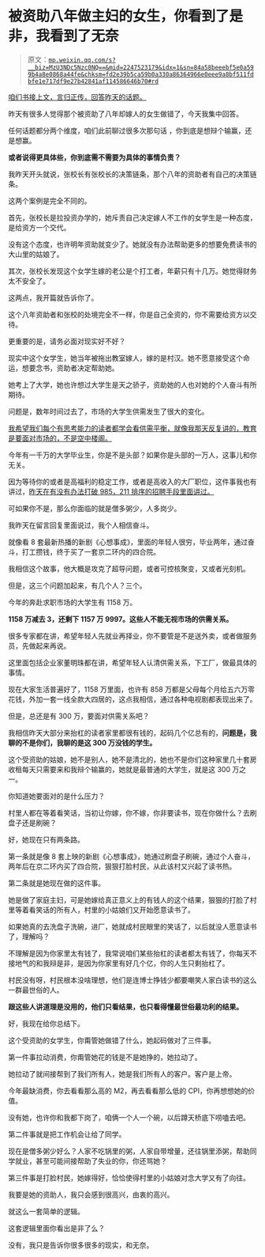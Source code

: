 # 被资助八年做主妇的女生，你看到了是非，我看到了无奈

> 原文：[`mp.weixin.qq.com/s?__biz=MzU3NDc5Nzc0NQ==&mid=2247523179&idx=1&sn=84a58beeebf5e0a599b4a8e0868a44fe&chksm=fd2e39b5ca59b0a330a86364966e0eee9a8bf511fdbfe1e717df9e27b42841af114586646b70#rd`](http://mp.weixin.qq.com/s?__biz=MzU3NDc5Nzc0NQ==&mid=2247523179&idx=1&sn=84a58beeebf5e0a599b4a8e0868a44fe&chksm=fd2e39b5ca59b0a330a86364966e0eee9a8bf511fdbfe1e717df9e27b42841af114586646b70#rd)

[咱们书接上文，言归正传，回答昨天的话题。](http://mp.weixin.qq.com/s?__biz=MzU0MjYwNDU2Mw==&mid=2247510086&idx=1&sn=49b30b6a5fec82bb531401851739ea5b&chksm=fb1ac43acc6d4d2c7b7afd062ece5331d9d896c20fd7fafd67ea02a25fc0e03dee8a552d0812&scene=21#wechat_redirect) 

昨天有很多人觉得那个被资助了八年却嫁人的女生做错了，今天我集中回答。

任何话题都分两个维度，咱们此前聊过很多次那句话 ，你到底是想辩个输赢，还是想赢。

**或者说得更具体些，你到底需不需要为具体的事情负责？**

我昨天开头就说，张校长有张校长的决策链条，那个八年的资助者有自己的决策链条。

这两个案例是完全不同的。

首先，张校长是拉投资办学的，她斥责自己决定嫁人不工作的女学生是一种态度，是给资方一个交代。

没有这个态度，也许明年资助就变少了。她就没有办法帮助更多的想要免费读书的大山里的姑娘了。

其次，张校长发现这个女学生嫁的老公是个打工者，年薪只有十几万。她觉得财务太不安全了。

这两点，我开篇就告诉你了。

这个八年资助者和张校的处境完全不一样，你是自己全资的，你不需要给资方以交待。

更重要的是，请务必面对现实好不好？

现实中这个女学生，她当年被拖出教室嫁人，嫁的是村汉。她不愿意接受这个命运，想要念书，资助者决定帮助她。

她考上了大学，她也许想过大学生是天之骄子，资助她的人也对她的个人奋斗有所期待。

问题是，数年时间过去了，市场的大学生供需发生了很大的变化。

[我希望我们每个有思考能力的读者都学会看供需平衡，就像我那天反复讲的，教育是要面对市场的，不是空中楼阁。](http://mp.weixin.qq.com/s?__biz=Mzg4MTg2MzU3Mg==&mid=2247483867&idx=1&sn=52db7208d5cd9c028b63e36b52c62f95&chksm=cf5e3f20f829b63602493492c732aa24c4f8c4f9c202cbb84ddcaa7f02876a0e996925ab835d&scene=21#wechat_redirect) 

今年有一千万的大学毕业生，你是不是头部？如果你是头部的一万人，这事儿和你无关。

因为等待你的或者是高福利的稳定工作，或者是高收入的大厂职位，这件事我也有讲过，[昨天在有没有办法打破 985，211 排序的招聘手段里面讲过。](http://mp.weixin.qq.com/s?__biz=MzU3NDc5Nzc0NQ==&mid=2247523173&idx=1&sn=48c0ecce90340e9161075a41f1569b13&chksm=fd2e39bbca59b0adaabd9075ace5abc6897435722815fa4c003ce549ca6c35f6b4c88c34f75b&scene=21#wechat_redirect)

可如果你不是，那么你面临的就是僧多粥少，人多岗少。

我昨天在留言回复里面说过，我个人相信奋斗。

就像看 8 套最新热播的新剧《心想事成》，里面的年轻人很穷，毕业两年，通过奋斗，打工攒钱，终于买了一套京二环内的四合院。

我相信这个故事，他大概是攻克了超导问题，或者可控核聚变，又或者光刻机。

但是，这三个问题加起来，有几个人？三个。

今年的奔赴求职市场的大学生有 1158 万。

**1158 万减去 3，还剩下 1157 万 9997。这些人不能无视市场的供需关系。**

很多专家都在讲，希望年轻人先就业再择业，你不要管是不是送外卖，或者做服务员，先做起来再说。

这里面包括企业家董明珠都在讲，希望年轻人认清供需关系，下工厂，做最具体的事情。

现在大家生活普遍好了，1158 万里面，也许有 858 万都是父母每个月给五六万零花钱，外加一套一线全款大四居的，这点我相信，通过各种电视剧都表现出来了。

但是，总还是有 300 万，要面对供需关系吧？

我相信昨天大部分来抬杠的读者家里都很有钱的，起码几个亿总有的，**问题是，我聊的不是你们，我聊的是这 300 万没钱的学生。**

这个受资助的姑娘，她不是别人，她不是清北的，她也不是你们这种家里几十套房收租每天只需要来和我辩个输赢的，她就是最普通的大学生，就是这 300 万之一。

你知道她要面对的是什么压力？

村里人都在等着看笑话，当初让你嫁，你不嫁，你非要读书，现在你做什么？去刷盘子还是刷碗？

好，她现在只有两条路。

第一条就是像 8 套上映的新剧《心想事成》，她通过刷盘子刷碗，通过个人奋斗，两年后在京二环内买了四合院，狠狠打脸村民，从此该村又兴起了读书热。

第二条就是她现在做的这件事。

她是做了家庭主妇，可是她嫁给真正意义上的有钱人的这个结果，狠狠的打脸了村里等着看笑话的所有人，村里的小姑娘们又开始愿意读书了。

如果她真的去洗盘子洗碗，进厂，她就成村民眼里的笑话了，以后就没人愿意读书了，理解吗？

不理解是因为你家里太有钱了，我常说咱们某些抬杠的读者都太有钱了，你每天不接地气的和我辩是非，是因为你家里有好几个亿，你的人生只剩抬杠了。

村民没有呀，村民根本没啥理想，他们是连博士挣钱少都要嘲笑人家白读书的这么一群最世俗的人。

**跟这些人讲道理是没用的，他们只看结果，也只看得懂最世俗最功利的结果。**

好，我现在给你总结下。

这个受资助的女学生，你甭管她做错了什么，她起码做对了三件事。

第一件事拉动消费，你甭管她花的钱是不是她挣的，她拉动了。

她拉动了就间接帮到了我们所有人，她是我们所有人的客户。客户是上帝。

今年最缺消费，你去看看那么高的 M2，再去看看那么低的 CPI，你再想想她的价值。

没有她，也许你和我都下岗了，咱俩一个人一个碗，以后蹲天桥底下唠嗑去吧。

第二件事就是把工作机会让给了同学。

现在是僧多粥少好么？人家不吃锅里的粥，人家自带增量，还往锅里添粥，帮助同学就业，甚至可能间接帮助了失业的你，你还骂她？

第三件事是打脸村民，她嫁得好，恰恰使得村里的小姑娘对念大学又有了向往。

我要是她的资助人，我只会感到很高兴，由衷的高兴。

就这么一套简单的逻辑。

这套逻辑里面你看出是非了么？

没有，我只是告诉你很多很多的现实，和无奈。